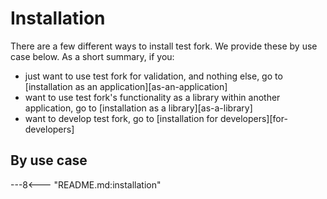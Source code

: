 # Installation

There are a few different ways to install test fork.
We provide these by use case below.
As a short summary, if you:

- just want to use test fork for validation,
  and nothing else, go to [installation as an application][as-an-application]
- want to use test fork's functionality
  as a library within another application,
  go to [installation as a library][as-a-library]
- want to develop test fork,
  go to [installation for developers][for-developers]

## By use case

---8<--- "README.md:installation"
